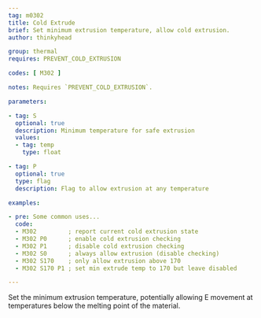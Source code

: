 ```yaml
---
tag: m0302
title: Cold Extrude
brief: Set minimum extrusion temperature, allow cold extrusion.
author: thinkyhead

group: thermal
requires: PREVENT_COLD_EXTRUSION

codes: [ M302 ]

notes: Requires `PREVENT_COLD_EXTRUSION`.

parameters:

- tag: S
  optional: true
  description: Minimum temperature for safe extrusion
  values:
  - tag: temp
    type: float

- tag: P
  optional: true
  type: flag
  description: Flag to allow extrusion at any temperature

examples:

- pre: Some common uses...
  code:
  - M302         ; report current cold extrusion state
  - M302 P0      ; enable cold extrusion checking
  - M302 P1      ; disable cold extrusion checking
  - M302 S0      ; always allow extrusion (disable checking)
  - M302 S170    ; only allow extrusion above 170
  - M302 S170 P1 ; set min extrude temp to 170 but leave disabled

---
```


Set the minimum extrusion temperature, potentially allowing E movement at temperatures below the melting point of the material.
